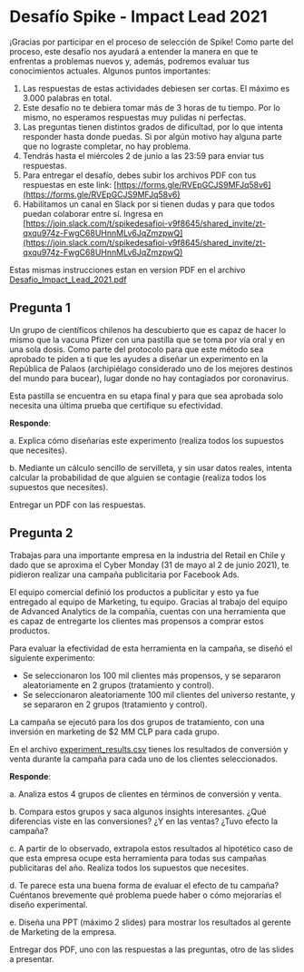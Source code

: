 # Desafío Spike - Impact Lead 2021
¡Gracias por participar en el proceso de selección de Spike! Como parte del proceso, este desafío nos ayudará a entender la manera en que te enfrentas a problemas nuevos y, además, podremos evaluar tus conocimientos actuales. Algunos puntos importantes:

1. Las respuestas de estas actividades debiesen ser cortas. El máximo es 3.000 palabras en total. 
2. Este desafío no te debiera tomar más de 3 horas de tu tiempo. Por lo mismo, no esperamos respuestas muy pulidas ni perfectas.
3. Las preguntas tienen distintos grados de dificultad, por lo que intenta responder hasta donde puedas. Si por algún motivo hay alguna parte que no lograste completar, no hay problema.
4. Tendrás hasta el miércoles 2 de junio a las 23:59 para enviar tus respuestas.
5. Para entregar el desafío, debes subir los archivos PDF con tus respuestas en este link: [https://forms.gle/RVEpGCJS9MFJq58v6](https://forms.gle/RVEpGCJS9MFJq58v6)
6. Habilitamos un canal en Slack por si tienen dudas y para que todos puedan colaborar entre sí. Ingresa en [https://join.slack.com/t/spikedesafioi-v9f8645/shared_invite/zt-qxqu974z-FwgC68UHnnMLv6JqZmzpwQ](https://join.slack.com/t/spikedesafioi-v9f8645/shared_invite/zt-qxqu974z-FwgC68UHnnMLv6JqZmzpwQ)

Estas mismas instrucciones estan en version PDF en el archivo [Desafio_Impact_Lead_2021.pdf](https://github.com/SpikeLab-CL/desafio_spike_impact_2021/raw/main/Desafio_Impact_Lead_2021.pdf)

## Pregunta 1

Un grupo de científicos chilenos ha descubierto que es capaz de hacer lo mismo que la vacuna Pfizer con una pastilla que se toma por vía oral y en una sola dosis. Como parte del protocolo para que este método sea aprobado te piden a ti que les ayudes a diseñar un experimento en la República de Palaos (archipiélago considerado uno de los mejores destinos del mundo para bucear), lugar donde no hay contagiados por coronavirus. 

Esta pastilla se encuentra en su etapa final y para que sea aprobada solo necesita una última prueba que certifique su efectividad.

**Responde**:

a. Explica cómo diseñarías este experimento (realiza todos los supuestos que necesites).

b. Mediante un cálculo sencillo de servilleta, y sin usar datos reales, intenta calcular la probabilidad de que alguien se contagie (realiza todos los supuestos que necesites).

Entregar un PDF con las respuestas. 

## Pregunta 2

Trabajas para una importante empresa en la industria del Retail en Chile y dado que se aproxima el Cyber Monday (31 de mayo al 2 de junio 2021), te pidieron realizar una campaña publicitaria por Facebook Ads. 

El equipo comercial definió los productos a publicitar y esto ya fue entregado al equipo de Marketing, tu equipo. Gracias al trabajo del equipo de Advanced Analytics de la compañía, cuentas con una herramienta que es capaz de entregarte los clientes mas propensos a comprar estos productos. 

Para evaluar la efectividad de esta herramienta en la campaña, se diseñó el siguiente experimento:

- Se seleccionaron los 100 mil clientes más propensos, y se separaron aleatoriamente en 2 grupos (tratamiento y control).
- Se seleccionaron aleatoriamente 100 mil clientes del universo restante, y se separaron en 2 grupos (tratamiento y control).

La campaña se ejecutó para los dos grupos de tratamiento, con una inversión en marketing de $2 MM CLP para cada grupo.

En el archivo [experiment_results.csv](https://github.com/SpikeLab-CL/desafio_spike_impact_2021/raw/main/experiment_results.zip) tienes los resultados de conversión y venta durante la campaña para cada uno de los clientes seleccionados.

**Responde**:

a. Analiza estos 4 grupos de clientes en términos de conversión y venta.

b. Compara estos grupos y saca algunos insights interesantes. ¿Qué diferencias viste en las conversiones? ¿Y en las ventas? ¿Tuvo efecto la campaña?

c. A partir de lo observado, extrapola estos resultados al hipotético caso de que esta empresa ocupe esta herramienta para todas sus campañas publicitaras del año. Realiza todos los supuestos que necesites. 

d. Te parece esta una buena forma de evaluar el efecto de tu campaña? Cuéntanos brevemente qué problema puede haber o cómo mejorarías el diseño experimental.

e. Diseña una PPT (máximo 2 slides) para mostrar los resultados al gerente de Marketing de la empresa.

Entregar dos PDF, uno con las respuestas a las preguntas, otro de las slides a presentar.
